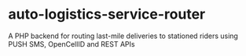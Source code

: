 # auto-logistics-service-router

A PHP backend for routing last-mile deliveries to stationed riders using PUSH SMS, OpenCellID and REST APIs
